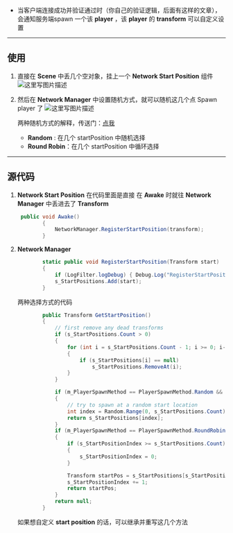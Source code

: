 - 当客户端连接成功并验证通过时（你自己的验证逻辑，后面有这样的文章），会通知服务端spawn 一个该 **player** ，该 **player** 的 **transform** 可以自定义设置

---
## 使用
1. 直接在 **Scene** 中丢几个空对象，挂上一个 **Network Start Position** 组件
		![这里写图片描述](http://img.blog.csdn.net/20160924204833829)

2. 然后在 **Network Manager** 中设置随机方式，就可以随机这几个点 Spawn player 了
	![这里写图片描述](http://img.blog.csdn.net/20160924205047142)

	两种随机方式的解释，传送门：[点我](https://docs.unity3d.com/Manual/UNetManager.html)
	- **Random** : 在几个 startPosition 中随机选择
	- **Round Robin**：在几个 startPosition 中循环选择

---
## 源代码
1. **Network Start Position**
	在代码里面是直接 在 **Awake** 时就往 **Network Manager** 中丢进去了 **Transform**  
	
	```csharp
	 public void Awake()
	        {
	            NetworkManager.RegisterStartPosition(transform);
	        }
	```

2. **Network Manager**
	```csharp
	        static public void RegisterStartPosition(Transform start)
	        {
	            if (LogFilter.logDebug) { Debug.Log("RegisterStartPosition:" + start); }
	            s_StartPositions.Add(start);
	        }
	```

	两种选择方式的代码
	```csharp
	        public Transform GetStartPosition()
	        {
	            // first remove any dead transforms
	            if (s_StartPositions.Count > 0)
	            {
	                for (int i = s_StartPositions.Count - 1; i >= 0; i--)
	                {
	                    if (s_StartPositions[i] == null)
	                        s_StartPositions.RemoveAt(i);
	                }
	            }
	
	            if (m_PlayerSpawnMethod == PlayerSpawnMethod.Random && s_StartPositions.Count > 0)
	            {
	                // try to spawn at a random start location
	                int index = Random.Range(0, s_StartPositions.Count);
	                return s_StartPositions[index];
	            }
	            if (m_PlayerSpawnMethod == PlayerSpawnMethod.RoundRobin && s_StartPositions.Count > 0)
	            {
	                if (s_StartPositionIndex >= s_StartPositions.Count)
	                {
	                    s_StartPositionIndex = 0;
	                }
	
	                Transform startPos = s_StartPositions[s_StartPositionIndex];
	                s_StartPositionIndex += 1;
	                return startPos;
	            }
	            return null;
	        }
	```
	如果想自定义 **start position** 的话，可以继承并重写这几个方法
